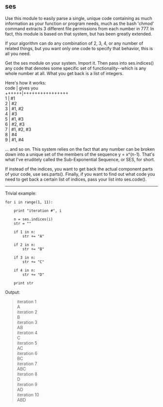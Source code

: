 ses
------

Use this module to easily parse a single, unique 
code containing as much information as your 
function or program needs, much as the bash 
'chmod' command extracts 3 different file
permissions from each number in 777. In fact, this 
module is based on that system, but has been 
greatly extended.  

If your algorithm can do any combination of 2, 3, 4, 
or any number of related things, but you want only 
one code to specify that behavior, this is all 
you need. 

Get the ses module on your system. Import it. 
Then pass into ses.indices() any code that denotes
some specific set of functionality--which is any
whole number at all. What you get back is a list
of integers.

Here's how it works:   
 code | gives you  
++++++|++++++++++++++++  
   1  |  #1  
   2  |  #2  
   3  |  #1, #2  
   4  |  #3  
   5  |  #1, #3  
   6  |  #2, #3  
   7  |  #1, #2, #3  
   8  |  #4  
   9  |  #1, #4  

... and so on. This system relies on the fact that 
any number can be broken down into a unique set of 
the members of the sequence y = x^(n-1). That's what 
I've eruditely called the Sub-Exponential Sequence, 
or SES, for short.

If instead of the indices, you want to get back the
actual component parts of your code, use ses.parts().
Finally, if you want to find out what code you need to 
get back a certain list of indices, pass your list into
ses.code(). 

--------------------------

Trivial example:

    for i in range(1, 11):

        print "iteration #", i

        n = ses.indices(i)
        str = ""

        if 1 in n:
            str += "A"

        if 2 in n:
            str += "B"

        if 3 in n:
            str += "C"

        if 4 in n:
            str += "D"

        print str

Output:

> iteration 1  
> A  
> iteration 2  
> B  
> iteration 3  
> AB  
> iteration 4  
> C  
> iteration 5  
> AC  
> iteration 6  
> BC  
> iteration 7  
> ABC  
> iteration 8  
> D  
> iteration 9  
> AD  
> iteration 10   
> ABD  
